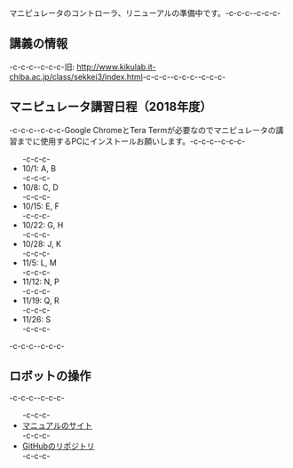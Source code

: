 マニピュレータのコントローラ、リニューアルの準備中です。-c-c-c--c-c-c-<h2>講義の情報</h2>-c-c-c--c-c-c-旧: <a href="http://www.kikulab.it-chiba.ac.jp/class/sekkei3/index.html">http://www.kikulab.it-chiba.ac.jp/class/sekkei3/index.html</a>-c-c-c--c-c-c--c-c-c-<h2>マニピュレータ講習日程（2018年度）</h2>-c-c-c--c-c-c-Google ChromeとTera Termが必要なのでマニピュレータの講習までに使用するPCにインストールお願いします。-c-c-c--c-c-c-<ul>-c-c-c- 	<li>10/1: A, B</li>-c-c-c- 	<li>10/8: C, D</li>-c-c-c- 	<li>10/15: E, F</li>-c-c-c- 	<li>10/22: G, H</li>-c-c-c- 	<li>10/28: J, K</li>-c-c-c- 	<li>11/5: L, M</li>-c-c-c- 	<li>11/12: N, P</li>-c-c-c- 	<li>11/19: Q, R</li>-c-c-c- 	<li>11/26: S</li>-c-c-c-</ul>-c-c-c--c-c-c-<h2>ロボットの操作</h2>-c-c-c--c-c-c-<ul>-c-c-c- 	<li><a href="https://ryuichiueda.github.io/RobotDesign3/index.html">マニュアルのサイト</a></li>-c-c-c- 	<li><a href="https://github.com/ryuichiueda/RobotDesign3">GitHubのリポジトリ</a></li>-c-c-c-</ul>
